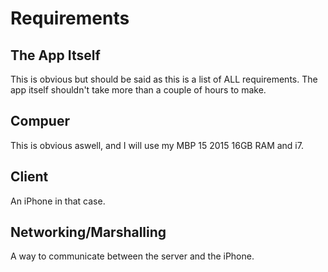 # Requirements

## The App Itself

This is obvious but should be said as this is a list of ALL requirements. The app itself shouldn't take more than a
couple of hours to make.

## Compuer

This is obvious aswell, and I will use my MBP 15 2015 16GB RAM and i7.

## Client
    
An iPhone in that case.

## Networking/Marshalling

A way to communicate between the server and the iPhone.
